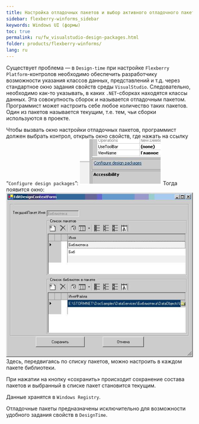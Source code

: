 ```yaml
---
title: Настройка отладочных пакетов и выбор активного отладочного пакета
sidebar: flexberry-winforms_sidebar
keywords: Windows UI (формы)
toc: true
permalink: ru/fw_visualstudio-design-packages.html
folder: products/flexberry-winforms/
lang: ru
---
```


Существует проблема — в `Design-time` при настройке `Flexberry Platform`-контролов необходимо обеспечить разработчику возможности указания классов данных, представлений и т.д. через стандартное окно задания свойств среды `VisualStudio`. Следовательно, необходимо как-то указывать, в каких `.NET`-сборках находятся классы данных. Эта совокупность сборок и называется отладочным пакетом. Программист может настроить себе любое количество таких пакетов. Один из пакетов называется текущим, т.е. тем, чьи сборки используются в проекте.


Чтобы вызвать окно настройки отладочных пакетов, программист должен выбрать контрол, открыть окно свойств,  где нажать на ссылку “`Configure design packages`”:
![](/images/pages/products/flexberry-winforms/development/primer13.jpg)
Тогда появится окно:
![](/images/pages/products/flexberry-winforms/development/primer14.jpg)
Здесь, передвигаясь по списку пакетов, можно настроить в каждом пакете библиотеки.

При нажатии на кнопку «сохранить» происходит сохранение состава пакетов и выбранный в списке пакет становится текущим.

Данные хранятся в `Windows Registry`.

Отладочные пакеты предназначены исключительно для возможности удобного задания свойств в `DesignTime`.
 


